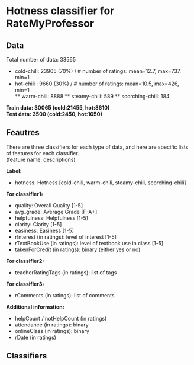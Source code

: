 # Hotness classifier for RateMyProfessor

## Data
Total number of data: 33565
 * cold-chili: 23905 (70%) / # number of ratings: mean=12.7, max=737, min=1
 * hot-chili : 9660 (30%) / # number of ratings: mean=10.5, max=426, min=1  
 ** warm-chili: 8888
 ** steamy-chili: 589
 ** scorching-chili: 184

**Train data: 30065 (cold:21455, hot:8610)**  
**Test data: 3500 (cold:2450, hot:1050)**

## Feautres
There are three classifiers for each type of data, and here are specific lists of features for each classifier. <br> (feature name: descriptions)

**Label:**
  * hotness: Hotness [cold-chili, warm-chili, steamy-chili, scorching-chili]

**For classifier1:**
  * quality: Overall Quality [1-5]
  * avg_grade: Average Grade [F-A+]
  * helpfulness: Helpfulness [1-5]
  * clarity: Clarity [1-5]
  * easiness: Easiness [1-5]
  * rInterest (in ratings): level of interest [1-5]
  * rTextBookUse (in ratings): level of textbook use in class [1-5]
  * takenForCredit (in ratings): binary (either yes or no)

**For classifier2:**
  * teacherRatingTags (in ratings): list of tags
  
**For classifier3:**
  * rComments (in ratings): list of comments

**Additional information:**
  * helpCount / notHelpCount (in ratings)
  * attendance (in ratings): binary
  * onlineClass (in ratings): binary
  * rDate (in ratings)

## Classifiers



